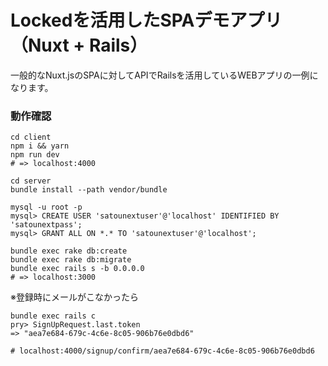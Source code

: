 # Lockedを活用したSPAデモアプリ（Nuxt + Rails）
一般的なNuxt.jsのSPAに対してAPIでRailsを活用しているWEBアプリの一例になります。

### 動作確認
```
cd client
npm i && yarn
npm run dev
# => localhost:4000
```

```
cd server
bundle install --path vendor/bundle
```

```
mysql -u root -p
mysql> CREATE USER 'satounextuser'@'localhost' IDENTIFIED BY 'satounextpass';
mysql> GRANT ALL ON *.* TO 'satounextuser'@'localhost';
```

```
bundle exec rake db:create
bundle exec rake db:migrate
bundle exec rails s -b 0.0.0.0
# => localhost:3000
```


※登録時にメールがこなかったら
```
bundle exec rails c
pry> SignUpRequest.last.token
=> "aea7e684-679c-4c6e-8c05-906b76e0dbd6"

# localhost:4000/signup/confirm/aea7e684-679c-4c6e-8c05-906b76e0dbd6
```
